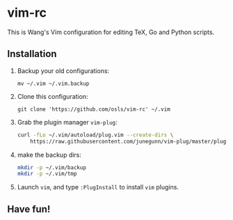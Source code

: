 # vim-rc

This is Wang's Vim configuration for editing TeX, Go and Python scripts.

## Installation
1. Backup your old configurations:

    `mv ~/.vim ~/.vim.backup`

2. Clone this configuration:

    `git clone 'https://github.com/osls/vim-rc' ~/.vim`

3. Grab the plugin manager `vim-plug`:

    ```sh
    curl -fLo ~/.vim/autoload/plug.vim --create-dirs \
        https://raw.githubusercontent.com/junegunn/vim-plug/master/plug.vim
    ```

4. make the backup dirs:

    ```sh
    mkdir -p ~/.vim/backup
    mkdir -p ~/.vim/tmp
    ```

5. Launch `vim`, and type `:PlugInstall` to install `vim` plugins.

## Have fun!
